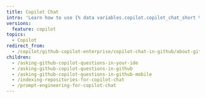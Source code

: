 ```yaml
---
title: Copilot Chat
intro: 'Learn how to use {% data variables.copilot.copilot_chat_short %} across different environments.'
versions:
  feature: copilot
topics:
  - Copilot
redirect_from:
  - /copilot/github-copilot-enterprise/copilot-chat-in-github/about-github-copilot-chat
children:
  - /asking-github-copilot-questions-in-your-ide
  - /asking-github-copilot-questions-in-github
  - /asking-github-copilot-questions-in-github-mobile
  - /indexing-repositories-for-copilot-chat
  - /prompt-engineering-for-copilot-chat
---
```


